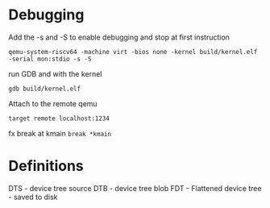# Debugging
Add the -s and -S to enable debugging and stop at first instruction

`qemu-system-riscv64 -machine virt -bios none -kernel build/kernel.elf -serial mon:stdio -s -S`

run GDB and with the kernel

`gdb build/kernel.elf`

Attach to the remote qemu

`target remote localhost:1234`


fx break at kmain
`break *kmain`


# Definitions

DTS - device tree source
DTB - device tree blob
FDT - Flattened device tree - saved to disk 